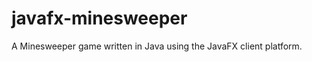 javafx-minesweeper
==================

A Minesweeper game written in Java using the JavaFX client platform.